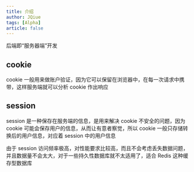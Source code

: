 ```yaml
---
title: 介绍
author: JQiue
tags: [Alpha]
article: false
---
```


后端即“服务器端”开发

## cookie

cookie 一般用来做账户验证，因为它可以保留在浏览器中，在每一次请求中携带，这样服务端就可以分析 cookie 作出响应

## session

session 是一种保存在服务端的信息，是用来解决 cookie 不安全的问题，因为 cookie 可能会保存用户的信息，从而让有意者察觉，所以 cookie 一般只存储转换后的用户信息，对应着 session 中的用户信息

由于 session 访问频率极高，对性能要求比较高，而且不会考虑丢失数据问题，并且数据量不会太大，对于一些持久性数据库就不太适用了，适合 Redis 这种缓存型数据库
